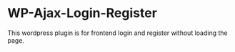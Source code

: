 # WP-Ajax-Login-Register
This wordpress plugin is for frontend login and register without loading the page.
